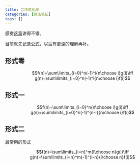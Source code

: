 ```yaml
---
title: 二项式反演
categories: [算法笔记]
tags: []
---
```

<!--more-->
感觉[这篇](https://www.cnblogs.com/GXZlegend/p/11407185.html)讲得不错。

目前就先记录公式，以后有更深的理解再补。

## 形式零

$$f(n)=\sum\limits_{i=0}^n(-1)^i{n\choose i}g(i)\iff g(n)=\sum\limits_{i=0}^n(-1)^i{n\choose i}f(i)$$

## 形式一

$$f(n)=\sum\limits_{i=0}^n{n\choose i}g(i)\iff g(n)=\sum\limits_{i=0}^n(-1)^{n-i}{n\choose i}f(i)$$

## 形式二

最常用的形式

$$f(n)=\sum\limits_{i=n}^m{i\choose n}g(i)\iff g(n)=\sum\limits_{i=n}^m(-1)^{i-n}{i\choose n}f(i)$$
